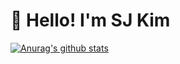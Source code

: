 # 🍮 Hello! I'm SJ Kim


[![Anurag's github stats](https://github-readme-stats.vercel.app/api?username=sunmon&hide=stars,contribs&count_private=true&show_icons=true&theme=vue-dark)](https://github.com/anuraghazra/github-readme-stats)


